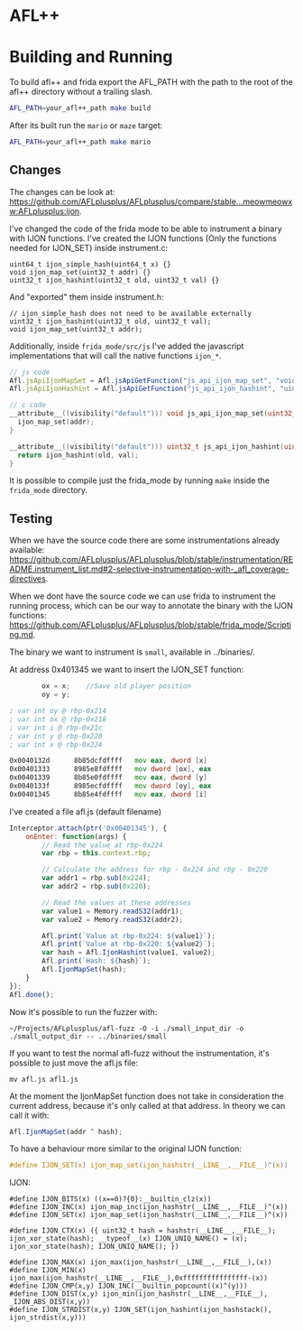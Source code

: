 # AFL++

# Building and Running

To build afl++ and frida export the AFL_PATH with the path to the root of the afl++ directory without a trailing slash.

``` bash
AFL_PATH=your_afl++_path make build
```

After its built run the `mario` or `maze` target:

``` bash
AFL_PATH=your_afl++_path make mario
```


## Changes

The changes can be look at: https://github.com/AFLplusplus/AFLplusplus/compare/stable...meowmeowxw:AFLplusplus:ijon.

I've changed the code of the frida mode to be able to instrument a binary with IJON functions.
I've created the IJON functions (Only the functions needed for IJON_SET) inside instrument.c:

```
uint64_t ijon_simple_hash(uint64_t x) {}
void ijon_map_set(uint32_t addr) {}
uint32_t ijon_hashint(uint32_t old, uint32_t val) {}
```

And "exported" them inside instrument.h:

```
// ijon_simple_hash does not need to be available externally
uint32_t ijon_hashint(uint32_t old, uint32_t val);
void ijon_map_set(uint32_t addr);
```

Additionally, inside `frida_mode/src/js` I've added the javascript implementations
that will call the native functions `ijon_*`.

```js
// js code
Afl.jsApiIjonMapSet = Afl.jsApiGetFunction("js_api_ijon_map_set", "void", ["uint32"]);
Afl.jsApiIjonHashint = Afl.jsApiGetFunction("js_api_ijon_hashint", "uint32", ["uint32", "uint32"]);
```

```c
// c code
__attribute__((visibility("default"))) void js_api_ijon_map_set(uint32_t addr) {
  ijon_map_set(addr);
}

__attribute__((visibility("default"))) uint32_t js_api_ijon_hashint(uint32_t old, uint32_t val) {
  return ijon_hashint(old, val);
}
```

It is possible to compile just the frida_mode by running `make` inside the `frida_mode`
directory.

## Testing

When we have the source code there are some instrumentations already available: https://github.com/AFLplusplus/AFLplusplus/blob/stable/instrumentation/README.instrument_list.md#2-selective-instrumentation-with-_afl_coverage-directives.

When we dont have the source code we can use frida to instrument the running process,
which can be our way to annotate the binary with the IJON functions: https://github.com/AFLplusplus/AFLplusplus/blob/stable/frida_mode/Scripting.md.

The binary we want to instrument is `small`, available in ../binaries/.

At address 0x401345 we want to insert the IJON_SET function:

```c
		ox = x;    //Save old player position
		oy = y;
```

```asm
; var int oy @ rbp-0x214
; var int ox @ rbp-0x218
; var int i @ rbp-0x21c
; var int y @ rbp-0x220
; var int x @ rbp-0x224

0x0040132d      8b85dcfdffff   mov eax, dword [x]
0x00401333      8985e8fdffff   mov dword [ox], eax
0x00401339      8b85e0fdffff   mov eax, dword [y]
0x0040133f      8985ecfdffff   mov dword [oy], eax
0x00401345      8b85e4fdffff   mov eax, dword [i]
```

I've created a file afl.js (default filename)

```js
Interceptor.attach(ptr('0x00401345'), {
    onEnter: function(args) {
        // Read the value at rbp-0x224
        var rbp = this.context.rbp;

        // Calculate the address for rbp - 0x224 and rbp - 0x220
        var addr1 = rbp.sub(0x224);
        var addr2 = rbp.sub(0x220);

        // Read the values at these addresses
        var value1 = Memory.readS32(addr1);
        var value2 = Memory.readS32(addr2);

        Afl.print(`Value at rbp-0x224: ${value1}`);
        Afl.print(`Value at rbp-0x220: ${value2}`);
        var hash = Afl.IjonHashint(value1, value2);
        Afl.print(`Hash: ${hash}`);
        Afl.IjonMapSet(hash);
    }
});
Afl.done();
```

Now it's possible to run the fuzzer with:

```
~/Projects/AFLplusplus/afl-fuzz -O -i ./small_input_dir -o ./small_output_dir -- ../binaries/small
```

If you want to test the normal afl-fuzz without the instrumentation, it's possible to
just move the afl.js file:

```
mv afl.js afl1.js
```

At the moment the IjonMapSet function does not take in consideration the current
address, because it's only called at that address. In theory we can call it with:

```js
Afl.IjonMapSet(addr ^ hash);
```

To have a behaviour more similar to the original IJON function:

```c
#define IJON_SET(x) ijon_map_set(ijon_hashstr(__LINE__,__FILE__)^(x))
```

IJON:
```
#define IJON_BITS(x) ((x==0)?{0}:__builtin_clz(x))
#define IJON_INC(x) ijon_map_inc(ijon_hashstr(__LINE__,__FILE__)^(x))
#define IJON_SET(x) ijon_map_set(ijon_hashstr(__LINE__,__FILE__)^(x))

#define IJON_CTX(x) ({ uint32_t hash = hashstr(__LINE__,__FILE__); ijon_xor_state(hash); __typeof__(x) IJON_UNIQ_NAME() = (x); ijon_xor_state(hash); IJON_UNIQ_NAME(); })

#define IJON_MAX(x) ijon_max(ijon_hashstr(__LINE__,__FILE__),(x))
#define IJON_MIN(x) ijon_max(ijon_hashstr(__LINE__,__FILE__),0xffffffffffffffff-(x))
#define IJON_CMP(x,y) IJON_INC(__builtin_popcount((x)^(y)))
#define IJON_DIST(x,y) ijon_min(ijon_hashstr(__LINE__,__FILE__), _IJON_ABS_DIST(x,y))
#define IJON_STRDIST(x,y) IJON_SET(ijon_hashint(ijon_hashstack(), ijon_strdist(x,y)))
```





